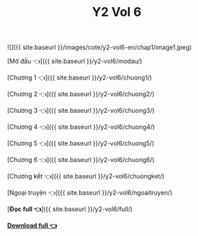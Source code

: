 ﻿---
layout: post
title: Y2 Vol 6
---

![]({{ site.baseurl }}/images/cote/y2-vol6-en/chap1/image1.jpeg)

[Mở đầu 👈]({{ site.baseurl }}/y2-vol6/modau/)

[Chương 1 👈]({{ site.baseurl }}/y2-vol6/chuong1/)

[Chương 2 👈]({{ site.baseurl }}/y2-vol6/chuong2/)

[Chương 3 👈]({{ site.baseurl }}/y2-vol6/chuong3/)

[Chương 4 👈]({{ site.baseurl }}/y2-vol6/chuong4/)

[Chương 5 👈]({{ site.baseurl }}/y2-vol6/chuong5/)

[Chương 6 👈]({{ site.baseurl }}/y2-vol6/chuong6/)

[Chương kết 👈]({{ site.baseurl }}/y2-vol6/chuongket/)

[Ngoại truyện 👈]({{ site.baseurl }}/y2-vol6/ngoaitruyen/)

[**Đọc full 👈**]({{ site.baseurl }}/y2-vol6/full/)

[**Download full 👈**](https://cote.eu.org/cote.ga/y2/vol6.docx)